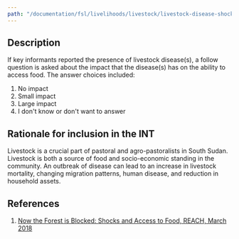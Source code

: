 ```yaml
---
path: "/documentation/fsl/livelihoods/livestock/livestock-disease-shock/"
---
```


## Description

If key informants reported the presence of livestock disease(s), a follow question is asked about the impact that the disease(s) has on the ability to access food. The answer choices included:

1. No impact
2. Small impact
3. Large impact
4. I don't know or don't want to answer

## Rationale for inclusion in the INT

Livestock is a crucial part of pastoral and agro-pastoralists in South Sudan. Livestock is both a source of food and socio-economic standing in the community. An outbreak of disease can lead to an increase in livestock mortality, changing migration patterns, human disease, and reduction in household assets.

## References

1. [Now the Forest is Blocked: Shocks and Access to Food, REACH, March 2018](http://www.reachresourcecentre.info/system/files/resource-documents/ssd_report_shocks_and_access_to_food_march_2018_final.pdf)